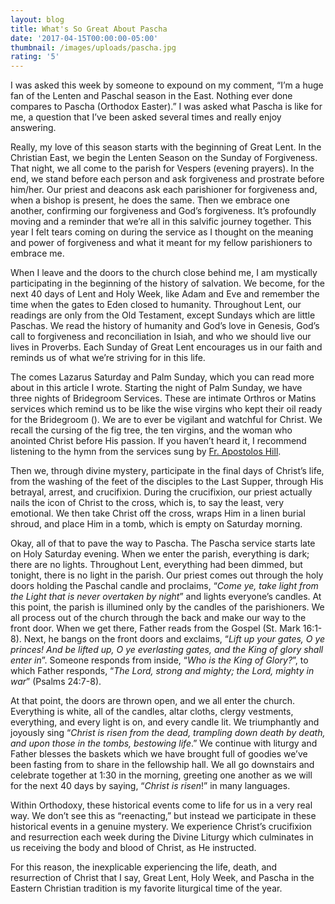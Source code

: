 ```yaml
---
layout: blog
title: What's So Great About Pascha
date: '2017-04-15T00:00:00-05:00'
thumbnail: /images/uploads/pascha.jpg
rating: '5'
---
```

I was asked this week by someone to expound on my comment, “I’m a huge fan of the Lenten and Paschal season in the East. Nothing ever done compares to Pascha (Orthodox Easter).” I was asked what Pascha is like for me, a question that I’ve been asked several times and really enjoy answering.

Really, my love of this season starts with the beginning of Great Lent. In the Christian East, we begin the Lenten Season on the Sunday of Forgiveness. That night, we all come to the parish for Vespers (evening prayers). In the end, we stand before each person and ask forgiveness and prostrate before him/her. Our priest and deacons ask each parishioner for forgiveness and, when a bishop is present, he does the same. Then we embrace one another, confirming our forgiveness and God’s forgiveness. It’s profoundly moving and a reminder that we’re all in this salvific journey together. This year I felt tears coming on during the service as I thought on the meaning and power of forgiveness and what it meant for my fellow parishioners to embrace me.

When I leave and the doors to the church close behind me, I am mystically participating in the beginning of the history of salvation. We become, for the next 40 days of Lent and Holy Week, like Adam and Eve and remember the time when the gates to Eden closed to humanity. Throughout Lent, our readings are only from the Old Testament, except Sundays which are little Paschas. We read the history of humanity and God’s love in Genesis, God’s call to forgiveness and reconciliation in Isiah, and who we should live our lives in Proverbs. Each Sunday of Great Lent encourages us in our faith and reminds us of what we’re striving for in this life.

The comes Lazarus Saturday and Palm Sunday, which you can read more about in this article I wrote. Starting the night of Palm Sunday, we have three nights of Bridegroom Services. These are intimate Orthros or Matins services which remind us to be like the wise virgins who kept their oil ready for the Bridegroom (). We are to ever be vigilant and watchful for Christ. We recall the cursing of the fig tree, the ten virgins, and the woman who anointed Christ before His passion. If you haven’t heard it, I recommend listening to the hymn from the services sung by [Fr. Apostolos Hill](https://realserver.goarch.org/byzantinemusic/lent/Troparion-Bridegroom_Service.mp3).

Then we, through divine mystery, participate in the final days of Christ’s life, from the washing of the feet of the disciples to the Last Supper, through His betrayal, arrest, and crucifixion. During the crucifixion, our priest actually nails the icon of Christ to the cross, which is, to say the least, very emotional. We then take Christ off the cross, wraps Him in a linen burial shroud, and place Him in a tomb, which is empty on Saturday morning.

Okay, all of that to pave the way to Pascha. The Pascha service starts late on Holy Saturday evening. When we enter the parish, everything is dark; there are no lights. Throughout Lent, everything had been dimmed, but tonight, there is no light in the parish. Our priest comes out through the holy doors holding the Paschal candle and proclaims, “_Come ye, take light from the Light that is never overtaken by night_” and lights everyone’s candles. At this point, the parish is illumined only by the candles of the parishioners. We all process out of the church through the back and make our way to the front door. When we get there, Father reads from the Gospel (St. Mark 16:1-8). Next, he bangs on the front doors and exclaims, “_Lift up your gates, O ye princes! And be lifted up, O ye everlasting gates, and the King of glory shall enter in_”. Someone responds from inside, “_Who is the King of Glory?_”, to which Father responds, “_The Lord, strong and mighty; the Lord, mighty in war_” (Psalms 24:7-8).

At that point, the doors are thrown open, and we all enter the church. Everything is white, all of the candles, altar cloths, clergy vestments, everything, and every light is on, and every candle lit. We triumphantly and joyously sing “_Christ is risen from the dead, trampling down death by death, and upon those in the tombs, bestowing life_.” We continue with liturgy and Father blesses the baskets which we have brought full of goodies we’ve been fasting from to share in the fellowship hall. We all go downstairs and celebrate together at 1:30 in the morning, greeting one another as we will for the next 40 days by saying, “_Christ is risen_!” in many languages.

Within Orthodoxy, these historical events come to life for us in a very real way. We don’t see this as “reenacting,” but instead we participate in these historical events in a genuine mystery. We experience Christ’s crucifixion and resurrection each week during the Divine Liturgy which culminates in us receiving the body and blood of Christ, as He instructed.

For this reason, the inexplicable experiencing the life, death, and resurrection of Christ that I say, Great Lent, Holy Week, and Pascha in the Eastern Christian tradition is my favorite liturgical time of the year.
